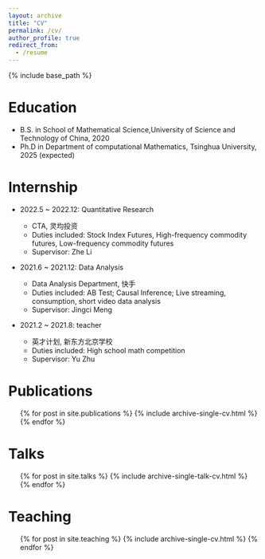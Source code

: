 ```yaml
---
layout: archive
title: "CV"
permalink: /cv/
author_profile: true
redirect_from:
  - /resume
---
```


{% include base_path %}


Education
======
* B.S. in School of Mathematical Science,University of Science and Technology of China, 2020
* Ph.D in Department of computational Mathematics, Tsinghua University, 2025 (expected)

Internship
======
* 2022.5 ~ 2022.12: Quantitative Research
  * CTA, 灵均投资
  * Duties included: Stock Index Futures, High-frequency commodity futures, Low-frequency commodity futures
  * Supervisor: Zhe Li

* 2021.6 ~ 2021.12: Data Analysis
  * Data Analysis Department, 快手
  * Duties included: AB Test; Causal Inference; Live streaming, consumption, short video data analysis
  * Supervisor: Jingci Meng

* 2021.2 ~ 2021.8: teacher
  * 英才计划, 新东方北京学校
  * Duties included: High school math competition
  * Supervisor: Yu Zhu

Publications
======
  <ul>{% for post in site.publications %}
    {% include archive-single-cv.html %}
  {% endfor %}</ul>
  
Talks
======
  <ul>{% for post in site.talks %}
    {% include archive-single-talk-cv.html %}
  {% endfor %}</ul>
  
Teaching
======
  <ul>{% for post in site.teaching %}
    {% include archive-single-cv.html %}
  {% endfor %}</ul>
  
